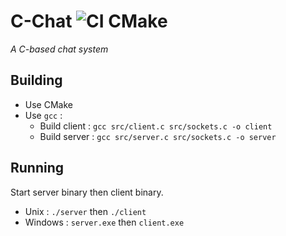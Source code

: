 # C-Chat ![CI CMake](https://github.com/BrokenSwing/C-Chat/workflows/CI%20CMake/badge.svg)

*A C-based chat system*

## Building

* Use CMake
* Use `gcc` :
    * Build client : `gcc src/client.c src/sockets.c -o client`
    * Build server : `gcc src/server.c src/sockets.c -o server`
    
## Running

Start server binary then client binary.
* Unix : `./server` then `./client`
* Windows : `server.exe` then `client.exe`